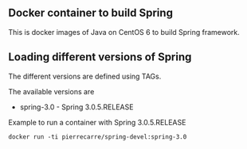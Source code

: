 ## Docker container to build Spring

This is docker images of Java on CentOS 6 to build Spring framework.

## Loading different versions of Spring

The different versions are defined using TAGs.

The available versions are

* spring-3.0 - Spring 3.0.5.RELEASE

Example to run a container with Spring 3.0.5.RELEASE

    docker run -ti pierrecarre/spring-devel:spring-3.0
